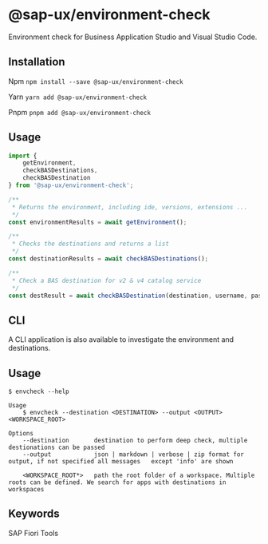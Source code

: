 # @sap-ux/environment-check

Environment check for Business Application Studio and Visual Studio Code.

## Installation
Npm
`npm install --save @sap-ux/environment-check`

Yarn
`yarn add @sap-ux/environment-check`

Pnpm
`pnpm add @sap-ux/environment-check`

## Usage

```javascript
import {
    getEnvironment,
    checkBASDestinations,
    checkBASDestination
} from '@sap-ux/environment-check';

/**
 * Returns the environment, including ide, versions, extensions ...
 */
const environmentResults = await getEnvironment();

/**
 * Checks the destinations and returns a list
 */
const destinationResults = await checkBASDestinations();

/**
 * Check a BAS destination for v2 & v4 catalog service 
 */
const destResult = await checkBASDestination(destination, username, password);

```

## CLI

A CLI application is also available to investigate the environment and destinations.

## Usage

```
$ envcheck --help

Usage 
    $ envcheck --destination <DESTINATION> --output <OUTPUT> <WORKSPACE_ROOT>

Options
    --destination       destination to perform deep check, multiple destionations can be passed
    --output            json | markdown | verbose | zip format for output, if not specified all messages   except 'info' are shown

    <WORKSPACE_ROOT*>   path the root folder of a workspace. Multiple roots can be defined. We search for apps with destinations in workspaces
```
## Keywords
SAP Fiori Tools
